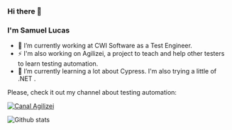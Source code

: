 ### Hi there 👋

### I'm Samuel Lucas

- 🔭 I’m currently working at CWI Software as a Test Engineer. 
- ⚡ I'm also working on Agilizei, a project to teach and help other testers to learn testing automation.
- 🌱 I’m currently learning a lot about Cypress. I'm also trying a little of .NET .

Please, check it out my channel about testing automation:

[![Canal Agilizei](https://badgen.net/badge/Youtube/samlucax?icon=youtube)](https://youtube.com/c/Agilizei)


![Github stats](https://github-readme-stats.vercel.app/api?username=samlucax&show_icons=true&hide=[%22prs%22,%22issues%22])
